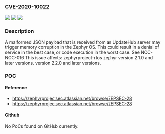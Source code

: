 ### [CVE-2020-10022](https://cve.mitre.org/cgi-bin/cvename.cgi?name=CVE-2020-10022)
![](https://img.shields.io/static/v1?label=Product&message=zephyr&color=blue)
![](https://img.shields.io/static/v1?label=Version&message=%3E%3D%202.1.0%20&color=brighgreen)
![](https://img.shields.io/static/v1?label=Vulnerability&message=CWE-120%20Buffer%20Overflow&color=brighgreen)

### Description

A malformed JSON payload that is received from an UpdateHub server may trigger memory corruption in the Zephyr OS. This could result in a denial of service in the best case, or code execution in the worst case. See NCC-NCC-016 This issue affects: zephyrproject-rtos zephyr version 2.1.0 and later versions. version 2.2.0 and later versions.

### POC

#### Reference
- https://zephyrprojectsec.atlassian.net/browse/ZEPSEC-28
- https://zephyrprojectsec.atlassian.net/browse/ZEPSEC-28

#### Github
No PoCs found on GitHub currently.

